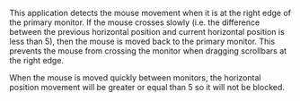This application detects the mouse movement when it is at the right edge of the
primary monitor. If the mouse crosses slowly (i.e. the difference
between the previous horizontal position and current horizontal position is less
than 5), then the mouse is moved back to the primary monitor. This prevents the
mouse from crossing the monitor when dragging scrollbars at the right edge.

When the mouse is moved quickly between monitors, the horizontal position
movement will be greater or equal than 5 so it will not be blocked.
